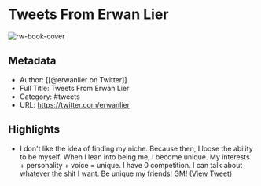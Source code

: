 # Tweets From Erwan Lier

![rw-book-cover](https://pbs.twimg.com/profile_images/1565788876047876098/_ZdFtFAk.jpg)

## Metadata
- Author: [[@erwanlier on Twitter]]
- Full Title: Tweets From Erwan Lier
- Category: #tweets
- URL: https://twitter.com/erwanlier

## Highlights
- I don't like the idea of finding my niche.
  Because then, I loose the ability to be myself.
  When I lean into being me, I become unique.
  My interests + personality + voice = unique.
  I have 0 competition.
  I can talk about whatever the shit I want.
  Be unique my friends!
  GM! ([View Tweet](https://twitter.com/erwanlier/status/1710896674887868489))
